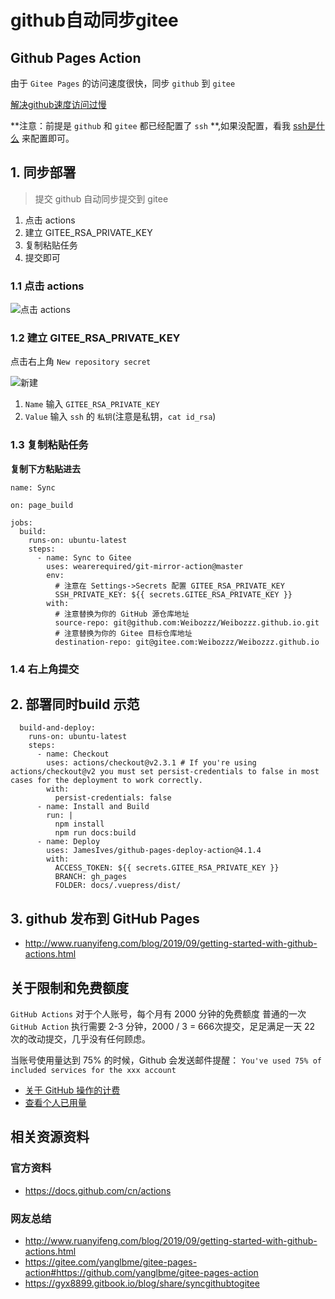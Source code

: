 # github自动同步gitee
## Github Pages Action


由于 `Gitee Pages` 的访问速度很快，同步 `github` 到 `gitee`

[解决github速度访问过慢](./解决github速度访问过慢.md)

**注意：前提是 `github` 和 `gitee` 都已经配置了 `ssh` **,如果没配置，看我 [ssh是什么](./ssh是什么.md) 来配置即可。

## 1. 同步部署
> 提交 github 自动同步提交到 gitee

1. 点击 actions
2. 建立 GITEE_RSA_PRIVATE_KEY
3. 复制粘贴任务
4. 提交即可

### 1.1 点击 actions
![点击 actions](../../images/github-actions/step1.png)
### 1.2 建立 GITEE_RSA_PRIVATE_KEY
点击右上角 `New repository secret`

![新建](../../images/github-actions/step2.png)

1. `Name` 输入 `GITEE_RSA_PRIVATE_KEY`
2. `Value` 输入 `ssh` 的 `私钥`(注意是私钥，`cat id_rsa`)
### 1.3 复制粘贴任务
**复制下方粘贴进去**

```
name: Sync

on: page_build

jobs:
  build:
    runs-on: ubuntu-latest
    steps:
      - name: Sync to Gitee
        uses: wearerequired/git-mirror-action@master
        env:
          # 注意在 Settings->Secrets 配置 GITEE_RSA_PRIVATE_KEY
          SSH_PRIVATE_KEY: ${{ secrets.GITEE_RSA_PRIVATE_KEY }}
        with:
          # 注意替换为你的 GitHub 源仓库地址
          source-repo: git@github.com:Weibozzz/Weibozzz.github.io.git
          # 注意替换为你的 Gitee 目标仓库地址
          destination-repo: git@gitee.com:Weibozzz/Weibozzz.github.io

```
### 1.4 右上角提交
## 2. 部署同时build 示范

```
  build-and-deploy:
    runs-on: ubuntu-latest
    steps:
      - name: Checkout
        uses: actions/checkout@v2.3.1 # If you're using actions/checkout@v2 you must set persist-credentials to false in most cases for the deployment to work correctly.
        with:
          persist-credentials: false
      - name: Install and Build
        run: |
          npm install
          npm run docs:build
      - name: Deploy
        uses: JamesIves/github-pages-deploy-action@4.1.4
        with:
          ACCESS_TOKEN: ${{ secrets.GITEE_RSA_PRIVATE_KEY }}
          BRANCH: gh_pages
          FOLDER: docs/.vuepress/dist/
```

## 3. github 发布到 GitHub Pages
- http://www.ruanyifeng.com/blog/2019/09/getting-started-with-github-actions.html

## 关于限制和免费额度

`GitHub Actions` 对于个人账号，每个月有 2000 分钟的免费额度 普通的一次 `GitHub Action` 执行需要 2-3 分钟，2000 / 3 = 666次提交，足足满足一天 22 次的改动提交，几乎没有任何顾虑。

当账号使用量达到 75% 的时候，Github 会发送邮件提醒：
`You've used 75% of included services for the xxx account`

- [关于 GitHub 操作的计费](https://docs.github.com/cn/billing/managing-billing-for-github-actions/about-billing-for-github-actions)
- [查看个人已用量](https://github.com/settings/billing)

## 相关资源资料
### 官方资料
- https://docs.github.com/cn/actions
  
### 网友总结
- http://www.ruanyifeng.com/blog/2019/09/getting-started-with-github-actions.html
- https://gitee.com/yanglbme/gitee-pages-action#https://github.com/yanglbme/gitee-pages-action
- https://gyx8899.gitbook.io/blog/share/syncgithubtogitee
